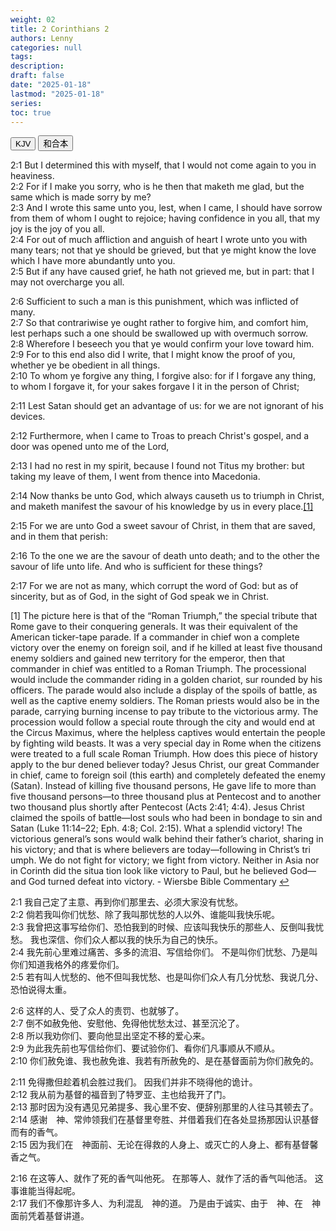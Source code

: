 ```yaml
---
weight: 02
title: 2 Corinthians 2
authors: Lenny
categories: null
tags: 
description: 
draft: false
date: "2025-01-18"
lastmod: "2025-01-18"
series:
toc: true
---
```



<!--more-->


<!-- Tab links -->
<div class="tab">
  <button class="tablinks active" onclick="tablabel(event, 'english')">KJV</button>
  <button class="tablinks" onclick="tablabel(event, 'chinese')">和合本</button>
  
</div>

<!-- Tab content -->
<div id="english" class="tabcontent" style="display:block">

2:1 But I determined this with myself, that I would not come again to you in heaviness.  
2:2 For if I make you sorry, who is he then that maketh me glad, but the same which is made sorry by me?  
2:3 And I wrote this same unto you, lest, when I came, I should have sorrow from them of whom I ought to rejoice; having confidence in you all, that my joy is the joy of you all.  
2:4 For out of much affliction and anguish of heart I wrote unto you with many tears; not that ye should be grieved, but that ye might know the love which I have more abundantly unto you.  
2:5 But if any have caused grief, he hath not grieved me, but in part: that I may not overcharge you all.  

  
2:6 Sufficient to such a man is this punishment, which was inflicted of many.  
2:7 So that contrariwise ye ought rather to forgive him, and comfort him, lest perhaps such a one should be swallowed up with overmuch sorrow.  
2:8 Wherefore I beseech you that ye would confirm your love toward him.  
2:9 For to this end also did I write, that I might know the proof of you, whether ye be obedient in all things.  
2:10 To whom ye forgive any thing, I forgive also: for if I forgave any thing, to whom I forgave it, for your sakes forgave I it in the person of Christ;

 
2:11 Lest Satan should get an advantage of us: for we are not ignorant of his devices.

2:12 Furthermore, when I came to Troas to preach Christ's gospel, and a door was opened unto me of the Lord,

2:13 I had no rest in my spirit, because I found not Titus my brother: but taking my leave of them, I went from thence into Macedonia.

2:14 Now thanks be unto God, which always causeth us to triumph in Christ, and maketh manifest the savour of his knowledge by us in every place.<a class="sidenote" id="1_ref" href = "#1">[1]</a>

2:15 For we are unto God a sweet savour of Christ, in them that are saved, and in them that perish:

  
2:16 To the one we are the savour of death unto death; and to the other the savour of life unto life. And who is sufficient for these things?

2:17 For we are not as many, which corrupt the word of God: but as of sincerity, but as of God, in the sight of God speak we in Christ.


<p id="1">[1] The picture here is that of the
 “Roman Triumph,” the special tribute that Rome gave
 to their conquering generals. It was their equivalent of
 the American ticker-tape parade.
 If a commander in chief won a complete victory
 over the enemy on foreign soil, and if he killed at least
 five thousand enemy soldiers and gained new territory
 for the emperor, then that commander in chief was
 entitled to a Roman Triumph. The processional would
 include the commander riding in a golden chariot, sur
rounded by his officers. The parade would also include
 a display of the spoils of battle, as well as the captive
 enemy soldiers. The Roman priests would also be in
 the parade, carrying burning incense to pay tribute to
 the victorious army.
 The procession would follow a special route
 through the city and would end at the Circus
 Maximus, where the helpless captives would entertain
 the people by fighting wild beasts. It was a very special
 day in Rome when the citizens were treated to a full
scale Roman Triumph.
 How does this piece of history apply to the bur
dened believer today? Jesus Christ, our great
 Commander in chief, came to foreign soil (this earth)
 and completely defeated the enemy (Satan). Instead of
 killing five thousand persons, He gave life to more than
 five thousand persons—to three thousand plus at
 Pentecost and to another two thousand plus shortly
 after Pentecost (Acts 2:41; 4:4). Jesus Christ claimed
 the spoils of battle—lost souls who had been in
 bondage to sin and Satan (Luke 11:14–22; Eph. 4:8;
 Col. 2:15). What a splendid victory!
 The victorious general’s sons would walk behind
 their father’s chariot, sharing in his victory; and that is
 where believers are today—following in Christ’s tri
umph. We do not fight for victory; we fight from
 victory. Neither in Asia nor in Corinth did the situa
tion look like victory to Paul, but he believed
 God—and God turned defeat into victory. - Wiersbe Bible Commentary
<a href="#1_ref">&#8617;</a></p>
</div>

<div id="chinese" class="tabcontent">

2:1 我自己定了主意、再到你们那里去、必须大家没有忧愁。  
2:2 倘若我叫你们忧愁、除了我叫那忧愁的人以外、谁能叫我快乐呢。  
2:3 我曾把这事写给你们、恐怕我到的时候、应该叫我快乐的那些人、反倒叫我忧愁。  我也深信、你们众人都以我的快乐为自己的快乐。  
2:4 我先前心里难过痛苦、多多的流泪、写信给你们。  不是叫你们忧愁、乃是叫你们知道我格外的疼爱你们。  
2:5 若有叫人忧愁的、他不但叫我忧愁、也是叫你们众人有几分忧愁、我说几分、恐怕说得太重。  

2:6 这样的人、受了众人的责罚、也就够了。  
2:7 倒不如赦免他、安慰他、免得他忧愁太过、甚至沉沦了。  
2:8 所以我劝你们、要向他显出坚定不移的爱心来。  
2:9 为此我先前也写信给你们、要试验你们、看你们凡事顺从不顺从。  
2:10 你们赦免谁、我也赦免谁、我若有所赦免的、是在基督面前为你们赦免的。  

2:11 免得撒但趁着机会胜过我们。  因我们并非不晓得他的诡计。  
2:12 我从前为基督的福音到了特罗亚、主也给我开了门。  
2:13 那时因为没有遇见兄弟提多、我心里不安、便辞别那里的人往马其顿去了。  
2:14 感谢　神、常帅领我们在基督里夸胜、并借着我们在各处显扬那因认识基督而有的香气。  
2:15 因为我们在　神面前、无论在得救的人身上、或灭亡的人身上、都有基督馨香之气。  

2:16 在这等人、就作了死的香气叫他死。  在那等人、就作了活的香气叫他活。  这事谁能当得起呢。  
2:17 我们不像那许多人、为利混乱　神的道。  乃是由于诚实、由于　神、在　神面前凭着基督讲道。  
</div>